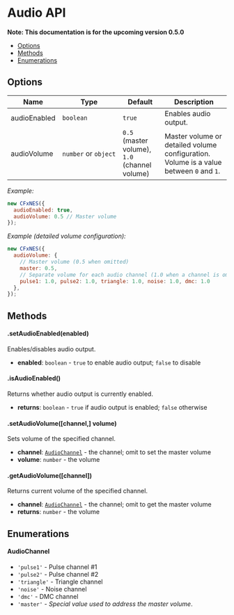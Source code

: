 # Audio API

**Note: This documentation is for the upcoming version 0.5.0**

- [Options](#user-content-options)
- [Methods](#user-content-methods)
- [Enumerations](#user-content-enumerations)

## Options

| Name | Type | Default | Description |
|------|------|----------|-------------|
| audioEnabled | `boolean` | `true` | Enables audio output. |
| audioVolume | `number`&nbsp;or&nbsp;`object` | `0.5` (master volume), `1.0` (channel volume) | Master volume or detailed volume configuration. Volume is a value between `0` and `1`. |

*Example:*

``` javascript
new CFxNES({
  audioEnabled: true,
  audioVolume: 0.5 // Master volume
});
```

*Example (detailed volume configuration):*

``` javascript
new CFxNES({
  audioVolume: {
    // Master volume (0.5 when omitted)
    master: 0.5,
    // Separate volume for each audio channel (1.0 when a channel is omitted)
    pulse1: 1.0, pulse2: 1.0, triangle: 1.0, noise: 1.0, dmc: 1.0
  },
});
```

## Methods

#### .setAudioEnabled(enabled)

Enables/disables audio output.

- **enabled**: `boolean` - `true` to enable audio output; `false` to disable

#### .isAudioEnabled()

Returns whether audio output is currently enabled.

- **returns**: `boolean` - `true` if audio output is enabled; `false` otherwise

#### .setAudioVolume([channel,] volume)

Sets volume of the specified channel.

- **channel**: [`AudioChannel`](#user-content-audiochannel) - the channel; omit to set the master volume
- **volume**: `number` - the volume

#### .getAudioVolume([channel])

Returns current volume of the specified channel.

- **channel**: [`AudioChannel`](#user-content-audiochannel) - the channel; omit to get the master volume
- **returns**: `number` - the volume

## Enumerations

#### AudioChannel

- `'pulse1'` - Pulse channel #1
- `'pulse2'` - Pulse channel #2
- `'triangle'` - Triangle channel
- `'noise'` - Noise channel
- `'dmc'` - DMC channel
- `'master'` - *Special value used to address the master volume*.